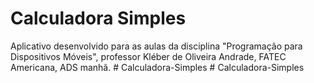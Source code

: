 # Calculadora Simples

Aplicativo desenvolvido para as aulas da disciplina "Programação para Dispositivos Móveis", professor Kléber de Oliveira Andrade, FATEC Americana, ADS manhã.
#   C a l c u l a d o r a - S i m p l e s  
 #   C a l c u l a d o r a - S i m p l e s  
 